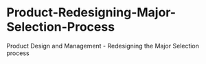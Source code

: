 # Product-Redesigning-Major-Selection-Process
Product Design and Management - Redesigning the Major Selection process
